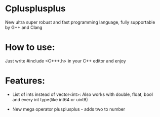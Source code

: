 # Cplusplusplus
New ultra super robust and fast programming language, fully supportable by G++ and Clang

# How to use:

Just write #include <C+++.h> in your C++ editor and enjoy 

# Features:

* List of ints instead of vector\<int\>:
  Also works with double, float, bool and every int type(like int64 or uint8)
 
* New mega operator plusplusplus - adds two to number
  

